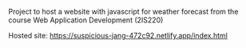 Project to host a website with javascript for weather forecast from the course Web Application Development (2IS220)

Hosted site: https://suspicious-jang-472c92.netlify.app/index.html
